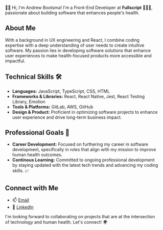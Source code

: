 👋🏻 Hi, I'm Andrew Bootsma! I'm a Front-End Developer at **Fullscript** 🧑🏼‍💻, passionate about building software that enhances people's health.

## About Me

With a background in UX engineering and React, I combine coding expertise with a deep understanding of user needs to create intuitive software. My passion lies in developing software solutions that enhance user experiences to make health-focused products more accessible and impactful.

## Technical Skills 🛠️

- **Languages:** JavaScript, TypeScript, CSS, HTML
- **Frameworks & Libraries:** React, React Native, Jest, React Testing Library, Emotion
- **Tools & Platforms:** GitLab, AWS, GitHub
- **Design & Product:** Proficient in optimizing software projects to enhance user experience and drive long-term business impact.

## Professional Goals 🚀

- **Career Development:** Focused on furthering my career in software development, specifically in roles that align with my mission to improve human health outcomes.
- **Continous Learning:** Committed to ongoing professional development by staying updated with the latest tech trends and advancing my coding skills. 📈

## Connect with Me

- 📫 [Email](mailto:andrew_boots@proton.me)
- 🔗 [LinkedIn](https://www.linkedin.com/in/andrew-bootsma/)

I'm looking forward to collaborating on projects that are at the intersection of technology and human health. Let's connect! 🌍
